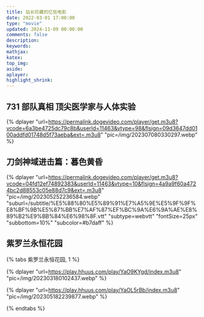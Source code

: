 ```yaml
---
title: 站长珍藏的亿些电影
date: 2022-03-01 17:00:00
type: "movie"
updated: 2024-11-09 00:00:00
comments: false
description:
keywords:
mathjax:
katex:
top_img:
aside:
aplayer:
highlight_shrink:
---
```


## 731 部队真相 顶尖医学家与人体实验

{% dplayer "url=https://permalink.dogevideo.com/player/get.m3u8?vcode=6a3be4725dc79c8b&userId=11463&vtype=98&flsign=09d3647dd0100addfd01748d5f73aeba&ext=.m3u8" "pic=/img/202307080330297.webp" %}

## 刀剑神域进击篇：暮色黄昏

{% dplayer "url=https://permalink.dogevideo.com/player/get.m3u8?vcode=04fd12ef74892383&userId=11463&vtype=10&flsign=4a9a9f60a4724bc2d88553c05e88d7c9&ext=.m3u8" "pic=/img/202305252236584.webp" "suburl=/subtitle/%E5%88%80%E5%89%91%E7%A5%9E%E5%9F%9F%E8%BF%9B%E5%87%BB%E7%AF%87%EF%BC%9A%E6%9A%AE%E8%89%B2%E9%BB%84%E6%98%8F.vtt" "subtype=webvtt" "fontSize=25px" "subbottom=10%" "subcolor=#b7daff" %}

## 紫罗兰永恒花园

{% tabs 紫罗兰永恒花园, 1 %}

<!-- tab 紫罗兰永恒花园 外传 - 永远与自动手记人偶 - -->

{% dplayer "url=https://play.hhuus.com/play/YaO9KYgd/index.m3u8" "pic=/img/202303180102437.webp" %}

<!-- endtab -->

<!-- tab 紫罗兰永恒花园剧场版 -->

{% dplayer "url=https://play.hhuus.com/play/YaOL5rBb/index.m3u8" "pic=/img/202305182239877.webp" %}

<!-- endtab -->

{% endtabs %}
